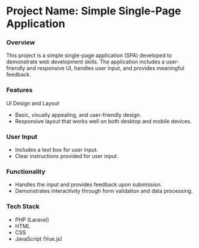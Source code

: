# Project Name: Simple Single-Page Application

### Overview

This project is a simple single-page application (SPA) developed to demonstrate web development skills. The application includes a user-friendly and responsive UI, handles user input, and provides meaningful feedback.

### Features

UI Design and Layout

- Basic, visually appealing, and user-friendly design.
- Responsive layout that works well on both desktop and mobile devices.

### User Input

- Includes a text box for user input.
- Clear instructions provided for user input.

### Functionality

- Handles the input and provides feedback upon submission.
- Demonstrates interactivity through form validation and data processing.

### Tech Stack

- PHP (Laravel)
- HTML
- CSS
- JavaScript (Vue.js)
